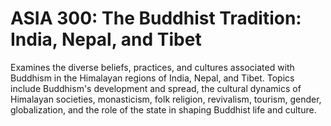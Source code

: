 # ASIA 300: The Buddhist Tradition: India, Nepal, and Tibet

Examines the diverse beliefs, practices, and cultures associated with Buddhism in the Himalayan regions of India, Nepal, and Tibet. Topics include Buddhism's development and spread, the cultural dynamics of Himalayan societies, monasticism, folk religion, revivalism, tourism, gender, globalization, and the role of the state in shaping Buddhist life and culture.
